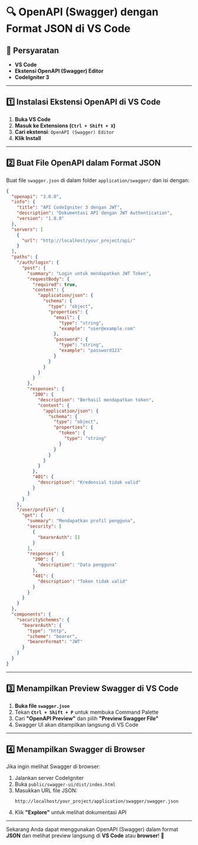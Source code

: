 # 🔍 OpenAPI (Swagger) dengan Format JSON di VS Code

## 📌 Persyaratan  
- **VS Code**  
- **Ekstensi OpenAPI (Swagger) Editor**  
- **CodeIgniter 3**  

---

## **1️⃣ Instalasi Ekstensi OpenAPI di VS Code**  
1. **Buka VS Code**  
2. **Masuk ke Extensions (`Ctrl + Shift + X`)**  
3. **Cari ekstensi**: `OpenAPI (Swagger) Editor`  
4. **Klik Install**  

---

## **2️⃣ Buat File OpenAPI dalam Format JSON**  
Buat file `swagger.json` di dalam folder `application/swagger/` dan isi dengan:  
```json
{
  "openapi": "3.0.0",
  "info": {
    "title": "API CodeIgniter 3 dengan JWT",
    "description": "Dokumentasi API dengan JWT Authentication",
    "version": "1.0.0"
  },
  "servers": [
    {
      "url": "http://localhost/your_project/api/"
    }
  ],
  "paths": {
    "/auth/login": {
      "post": {
        "summary": "Login untuk mendapatkan JWT Token",
        "requestBody": {
          "required": true,
          "content": {
            "application/json": {
              "schema": {
                "type": "object",
                "properties": {
                  "email": {
                    "type": "string",
                    "example": "user@example.com"
                  },
                  "password": {
                    "type": "string",
                    "example": "password123"
                  }
                }
              }
            }
          }
        },
        "responses": {
          "200": {
            "description": "Berhasil mendapatkan token",
            "content": {
              "application/json": {
                "schema": {
                  "type": "object",
                  "properties": {
                    "token": {
                      "type": "string"
                    }
                  }
                }
              }
            }
          },
          "401": {
            "description": "Kredensial tidak valid"
          }
        }
      }
    },
    "/user/profile": {
      "get": {
        "summary": "Mendapatkan profil pengguna",
        "security": [
          {
            "bearerAuth": []
          }
        ],
        "responses": {
          "200": {
            "description": "Data pengguna"
          },
          "401": {
            "description": "Token tidak valid"
          }
        }
      }
    }
  },
  "components": {
    "securitySchemes": {
      "bearerAuth": {
        "type": "http",
        "scheme": "bearer",
        "bearerFormat": "JWT"
      }
    }
  }
}
```

---

## **3️⃣ Menampilkan Preview Swagger di VS Code**  
1. **Buka file `swagger.json`**  
2. Tekan **`Ctrl + Shift + P`** untuk membuka Command Palette  
3. Cari **"OpenAPI Preview"** dan pilih **"Preview Swagger File"**  
4. Swagger UI akan ditampilkan langsung di VS Code  

---

## **4️⃣ Menampilkan Swagger di Browser**  
Jika ingin melihat Swagger di browser:  
1. Jalankan server CodeIgniter  
2. Buka `public/swagger-ui/dist/index.html`  
3. Masukkan URL file JSON:  
   ```
   http://localhost/your_project/application/swagger/swagger.json
   ```  
4. Klik **"Explore"** untuk melihat dokumentasi API  

---

Sekarang Anda dapat menggunakan OpenAPI (Swagger) dalam format **JSON** dan melihat preview langsung di **VS Code** atau **browser**! 🚀  
